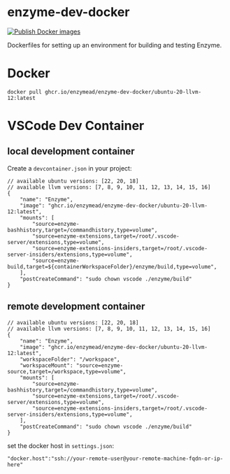 # enzyme-dev-docker
[![Publish Docker images](https://github.com/tgymnich/enzyme-dev-docker/actions/workflows/docker-publish.yml/badge.svg)](https://github.com/tgymnich/enzyme-dev-docker/actions/workflows/docker-publish.yml)

Dockerfiles for setting up an environment for building and testing Enzyme.

# Docker

```
docker pull ghcr.io/enzymead/enzyme-dev-docker/ubuntu-20-llvm-12:latest
```

# VSCode Dev Container

## local development container

Create a `devcontainer.json` in your project:
```
// available ubuntu versions: [22, 20, 18]
// available llvm versions: [7, 8, 9, 10, 11, 12, 13, 14, 15, 16]
{
    "name": "Enzyme",
    "image": "ghcr.io/enzymead/enzyme-dev-docker/ubuntu-20-llvm-12:latest",
    "mounts": [
        "source=enzyme-bashhistory,target=/commandhistory,type=volume",
        "source=enzyme-extensions,target=/root/.vscode-server/extensions,type=volume",
        "source=enzyme-extensions-insiders,target=/root/.vscode-server-insiders/extensions,type=volume",
        "source=enzyme-build,target=${containerWorkspaceFolder}/enzyme/build,type=volume",
    ],
    "postCreateCommand": "sudo chown vscode ./enzyme/build"
}
```

## remote development container

```
// available ubuntu versions: [22, 20, 18]
// available llvm versions: [7, 8, 9, 10, 11, 12, 13, 14, 15, 16]
{
    "name": "Enzyme",
    "image": "ghcr.io/enzymead/enzyme-dev-docker/ubuntu-20-llvm-12:latest",
    "workspaceFolder": "/workspace",
    "workspaceMount": "source=enzyme-source,target=/workspace,type=volume",
    "mounts": [
        "source=enzyme-bashhistory,target=/commandhistory,type=volume",
        "source=enzyme-extensions,target=/root/.vscode-server/extensions,type=volume",
        "source=enzyme-extensions-insiders,target=/root/.vscode-server-insiders/extensions,type=volume",
    ],
    "postCreateCommand": "sudo chown vscode ./enzyme/build"
}
```

set the docker host in `settings.json`:
```
"docker.host":"ssh://your-remote-user@your-remote-machine-fqdn-or-ip-here"
```
